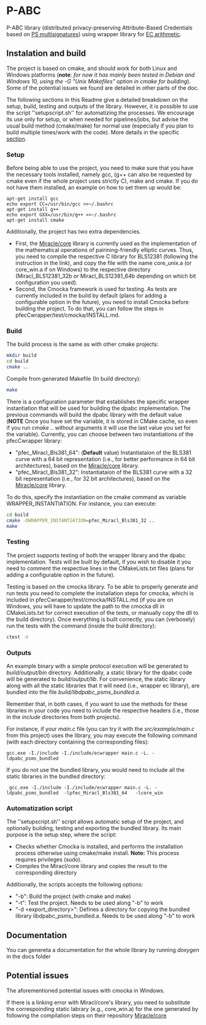 # P-ABC

P-ABC library (distributed privacy-preserving Attribute-Based Credentials based on [PS multisignatures](https://eprint.iacr.org/2020/016)) using wrapper library for [EC arithmetic](./lib/pfecCwrapper/README.md).


## Instalation and build
The project is based on cmake, and should work for both Linux and Windows platforms (**note**: *for now it has mainly been tested in Debian and Windows 10, using the  -G "Unix Makefiles" option in cmake for building*). Some of the potential issues we found are detailed in other parts of the doc.

The following sections in this Readme give a detailed breakdown on the setup, build, testing and outputs of the library. However, it is possible to use the script ''setupscript.sh'' for automatizing the processes. We encourage its use only for setup, or when needed for pipelines/jobs, but advise the usual build method (cmake/make) for normal use (especially if you plan to build multiple times/work with the code). More details in the specific [section](README.md#automatization-script).

### Setup
Before being able to use the project, you need to make sure that you have the necessary tools installed, namely gcc, (g++ can also be requested by cmake even if the whole project uses strictly C), make and cmake. If you do not have them installed, an example on how to set them up would be:
```
apt-get install gcc
echo export CC=/usr/bin/gcc >>~/.bashrc
apt-get install g++
echo export GXX=/usr/bin/g++ >>~/.bashrc
apt-get install cmake
```

Additionally, the project has two extra dependencies. 
- First, the [Miracle/core](https://github.com/miracl/core/tree/master/c) library is currently used as the implementation of the mathematical operations of pairining-friendly elliptic curves. Thus, you need to compile the respective C library for BLS12381 (following the instruction in the link), and copy the file with the name core_unix.a (or core_win.a if on Windows) to the respective directory (Miracl_BLS12381_32b or Miracl_BLS12381_64b depending on which bit configuration you used).
- Second, the Cmocka framework is used for testing. As tests are currently included in the build by default (plans for adding a configurable option in the future), you need to install Cmocka before building the project. To do that, you can follow the steps in pfecCwrapper/test/cmocka/INSTALL.md.

### Build
The build process is the same as with other cmake projects:
```sh
mkdir build
cd build
cmake ..
```
Compile from generated Makefile (In build directory):
```sh
make
```
There is a configuration parameter that establishes the specific wrapper instantiation that will be used for building the dpabc implementation. The previous commands will build the dpabc library with the default value (**NOTE** Once you have set the variable, it is stored in CMake cache, so even if you run *cmake ..* without arguments it will use the last value you set for the variable). Currently, you can choose between two instantiations of the pfecCwrapper library:
* "pfec_Miracl_Bls381_64": (**Default** value) Instantiataion of the BLS381 curve with a 64 bit representation (i.e., for better performance in 64 bit architectures), based on the [Miracle/core](https://github.com/miracl/core/tree/master/c) library. 
* "pfec_Miracl_Bls381_32": Instantiataion of the BLS381 curve with a 32 bit representation (i.e., for 32 bit architectures), based on the [Miracle/core](https://github.com/miracl/core/tree/master/c) library.

To do this, specify the instantiation on the cmake command as variable WRAPPER_INSTANTIATION. For instance, you can execute:
```sh
cd build
cmake -DWRAPPER_INSTANTIATION=pfec_Miracl_Bls381_32 ..
make
```

### Testing
The project supports testing of both the wrapper library and the dpabc implementation. Tests will be built by default, if you wish to disable it you need to comment the respective lines in the CMakeLists.txt files (plans for adding a configurable option in the future). 

Testing is based on the cmocka library. To be able to properly generate and run tests you need to complete the installation steps for cmocka, whichi is included in pfecCwrapper/test/cmocka/INSTALL.md (if you are on Windows, you will have to update the path to the cmocka dll in CMakeLists.txt for correct execution of the tests, or manually copy the dll to the build directory).
Once everything is built correctly, you can (verbosely) run the tests with the command (inside the build directory):
```sh
ctest -V
```

### Outputs
An example binary with a simple protocol execution will be generated to *build/output/bin* directory. Additionally, a static library for the dpabc code will be generated to *build/output/lib*. 
For convenience, the static library along with all the static libraries that it will need (i.e., wrapper ec library), are bundled into the file *build/libdpabc_psms_bundled.a*. 

Remember that, in both cases, if you want to use the methods for these libraries in your code you need to include the respective headers (i.e., those in the *include* directories from both projects).

For instance, if your *main.c* file (you can try it with the *src/example/main.c* from this project) uses the library, you may execute the following command (with each directory containing the corresponding files):
```
gcc.exe -I./include -I./include/ecwrapper main.c -L. -ldpabc_psms_bundled  
```

If you do not use the bundled library, you would need to include all the static libraries in the bundled directory:
```
 gcc.exe -I./include -I./include/ecwrapper main.c -L. -ldpabc_psms_bundled  -lpfec_Miracl_Bls381_64   -lcore_win  
```

### Automatization script
The ''setupscript.sh'' script allows automatic setup of the project, and optionally building, testing and exporting the bundled library. Its main purpose is the setup step, where the script:
- Checks whether Cmocka is installed, and performs the installation process otherwise using cmake/make install. **Note:** This process requires privileges (sudo).
- Compiles the Miracl/core library and copies the result to the corresponding directory

Additionally, the scripts accepts the following options:
- "-b": Build the project (with cmake and make)
- "-t": Test the project. Needs to be used along "-b" to work
- "-d <export_directory>": Defines a directory for copying the bundled library libdpabc_psms_bundled.a. Needs to be used along "-b" to work


## Documentation
You can genereta a documentation for the whole library by running *doxygen* in the docs folder


## Potential issues
The aforementioned potential issues with cmocka in Windows.

If there is a linking error with Miracl/core's library, you need to substitute the correspoinding static labrary (e.g., core_win.a) for the one generated by following the compilation steps on their repository [Miracle/core](https://github.com/miracl/core/tree/master/c)

